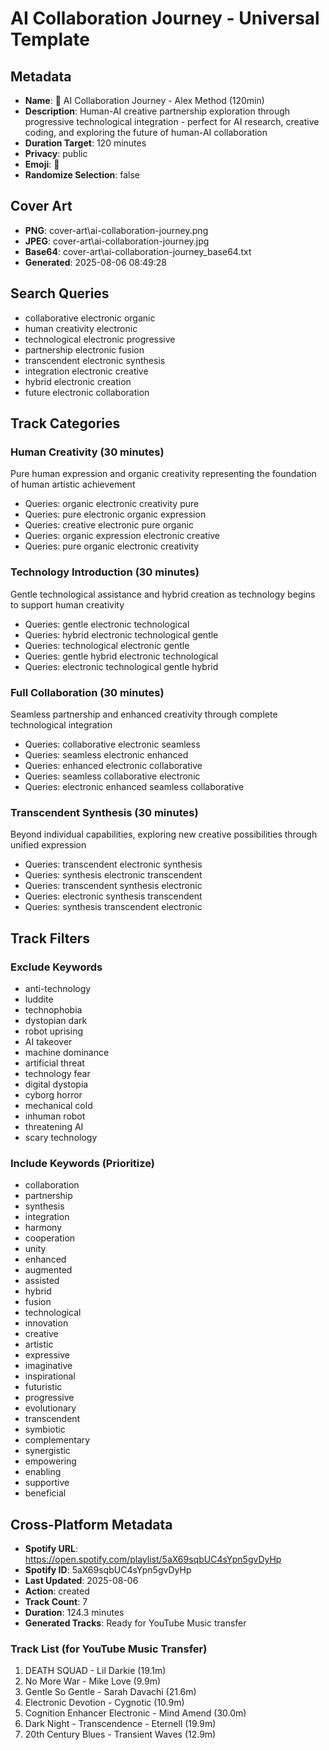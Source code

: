 # AI Collaboration Journey - Universal Template

## Metadata

- **Name**: 🤖 AI Collaboration Journey - Alex Method (120min)
- **Description**: Human-AI creative partnership exploration through progressive technological integration - perfect for AI research, creative coding, and exploring the future of human-AI collaboration
- **Duration Target**: 120 minutes
- **Privacy**: public
- **Emoji**: 🤖
- **Randomize Selection**: false


## Cover Art
- **PNG**: cover-art\ai-collaboration-journey.png
- **JPEG**: cover-art\ai-collaboration-journey.jpg
- **Base64**: cover-art\ai-collaboration-journey_base64.txt
- **Generated**: 2025-08-06 08:49:28

## Search Queries
- collaborative electronic organic
- human creativity electronic
- technological electronic progressive
- partnership electronic fusion
- transcendent electronic synthesis
- integration electronic creative
- hybrid electronic creation
- future electronic collaboration

## Track Categories

### Human Creativity (30 minutes)
Pure human expression and organic creativity representing the foundation of human artistic achievement
- Queries: organic electronic creativity pure
- Queries: pure electronic organic expression
- Queries: creative electronic pure organic
- Queries: organic expression electronic creative
- Queries: pure organic electronic creativity

### Technology Introduction (30 minutes)
Gentle technological assistance and hybrid creation as technology begins to support human creativity
- Queries: gentle electronic technological
- Queries: hybrid electronic technological gentle
- Queries: technological electronic gentle
- Queries: gentle hybrid electronic technological
- Queries: electronic technological gentle hybrid

### Full Collaboration (30 minutes)
Seamless partnership and enhanced creativity through complete technological integration
- Queries: collaborative electronic seamless
- Queries: seamless electronic enhanced
- Queries: enhanced electronic collaborative
- Queries: seamless collaborative electronic
- Queries: electronic enhanced seamless collaborative

### Transcendent Synthesis (30 minutes)
Beyond individual capabilities, exploring new creative possibilities through unified expression
- Queries: transcendent electronic synthesis
- Queries: synthesis electronic transcendent
- Queries: transcendent synthesis electronic
- Queries: electronic synthesis transcendent
- Queries: synthesis transcendent electronic

## Track Filters

### Exclude Keywords
- anti-technology
- luddite
- technophobia
- dystopian dark
- robot uprising
- AI takeover
- machine dominance
- artificial threat
- technology fear
- digital dystopia
- cyborg horror
- mechanical cold
- inhuman robot
- threatening AI
- scary technology

### Include Keywords (Prioritize)
- collaboration
- partnership
- synthesis
- integration
- harmony
- cooperation
- unity
- enhanced
- augmented
- assisted
- hybrid
- fusion
- technological
- innovation
- creative
- artistic
- expressive
- imaginative
- inspirational
- futuristic
- progressive
- evolutionary
- transcendent
- symbiotic
- complementary
- synergistic
- empowering
- enabling
- supportive
- beneficial


## Cross-Platform Metadata
- **Spotify URL**: https://open.spotify.com/playlist/5aX69sqbUC4sYpn5gvDyHp
- **Spotify ID**: 5aX69sqbUC4sYpn5gvDyHp
- **Last Updated**: 2025-08-06
- **Action**: created
- **Track Count**: 7
- **Duration**: 124.3 minutes
- **Generated Tracks**: Ready for YouTube Music transfer

### Track List (for YouTube Music Transfer)
 1. DEATH SQUAD - Lil Darkie (19.1m)
 2. No More War - Mike Love (9.9m)
 3. Gentle So Gentle - Sarah Davachi (21.6m)
 4. Electronic Devotion - Cygnotic (10.9m)
 5. Cognition Enhancer Electronic - Mind Amend (30.0m)
 6. Dark Night - Transcendence - Eternell (19.9m)
 7. 20th Century Blues - Transient Waves (12.9m)
